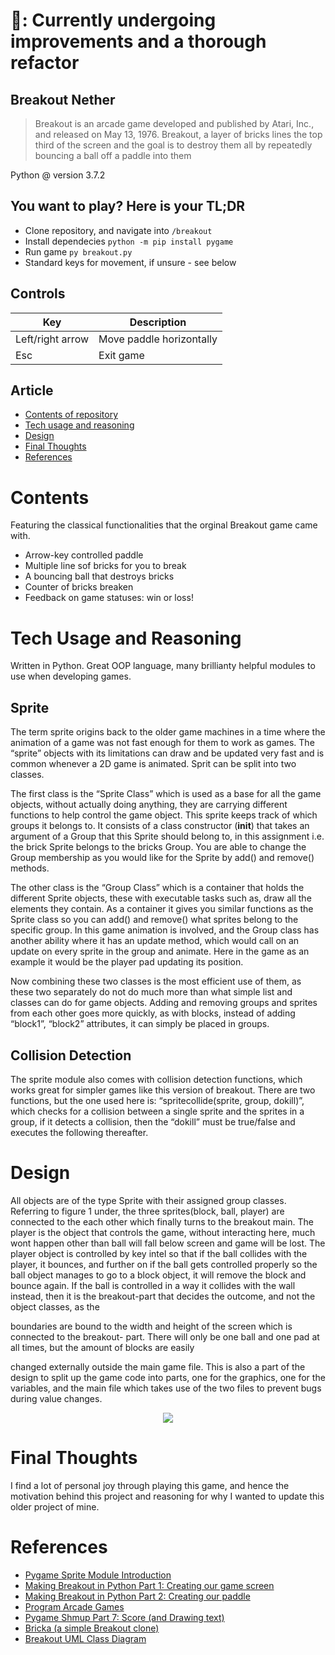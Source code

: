 # 🚧: Currently undergoing improvements and a thorough refactor


## Breakout Nether
> Breakout is an arcade game developed and published by Atari, Inc., and released on May 13, 1976. Breakout, a layer of bricks lines the top third of the screen and the goal is to destroy them all by repeatedly bouncing a ball off a paddle into them

Python @ version 3.7.2

## You want to play? Here is your TL;DR
- Clone repository, and navigate into `/breakout`
- Install dependecies `python -m pip install pygame`
- Run game `py breakout.py`
- Standard keys for movement, if unsure - see below

## Controls
| Key | Description |
| --- | --- |
| Left/right arrow | Move paddle horizontally |
| Esc | Exit game |



## Article
- [Contents of repository](#contents)
- [Tech usage and reasoning](#tech-usage-and-reasoning)
- [Design](#design)
- [Final Thoughts](#final-thoughts)
- [References](#references)

# Contents 
Featuring the classical functionalities that the orginal Breakout game came with.
- Arrow-key controlled paddle
- Multiple line sof bricks for you to break
- A bouncing ball that destroys bricks
- Counter of bricks breaken
- Feedback on game statuses: win or loss!

# Tech Usage and Reasoning
Written in Python. Great OOP language, many brillianty helpful modules to use when developing games. 

## Sprite

The term sprite origins back to the older game machines in a time where the animation of a
game was not fast enough for them to work as games. The “sprite” objects with its limitations
can draw and be updated very fast and is common whenever a 2D game is animated. Sprit can
be split into two classes.

The first class is the “Sprite Class” which is used as a base for all the game objects, without
actually doing anything, they are carrying different functions to help control the game object.
This sprite keeps track of which groups it belongs to. It consists of a class constructor (__init__)
that takes an argument of a Group that this Sprite should belong to, in this assignment i.e. the
brick Sprite belongs to the bricks Group. You are able to change the Group membership as you
would like for the Sprite by add() and remove() methods.

The other class is the “Group Class” which is a container that holds the different Sprite objects,
these with executable tasks such as, draw all the elements they contain. As a container it gives
you similar functions as the Sprite class so you can add() and remove() what sprites belong to
the specific group. In this game animation is involved, and the Group class has another ability
where it has an update method, which would call on an update on every sprite in the group and
animate. Here in the game as an example it would be the player pad updating its position.

Now combining these two classes is the most efficient use of them, as these two separately do
not do much more than what simple list and classes can do for game objects. Adding and
removing groups and sprites from each other goes more quickly, as with blocks, instead of
adding “block1”, “block2” attributes, it can simply be placed in groups.

## Collision Detection

The sprite module also comes with collision detection functions, which works great for simpler
games like this version of breakout. There are two functions, but the one used here is:
“spritecollide(sprite, group, dokill)”, which checks for a collision between a single sprite and
the sprites in a group, if it detects a collision, then the “dokill” must be true/false and executes
the following thereafter.

# Design
All objects are of the type Sprite with their assigned group classes. Referring to figure 1 under,
the three sprites(block, ball, player) are connected to the each other which finally turns to the
breakout main. The player is the object that controls the game, without interacting here, much
wont happen other than ball will fall below screen and game will be lost. The player object is
controlled by key intel so that if the ball collides with the player, it bounces, and further on if
the ball gets controlled properly so the ball object manages to go to a block object, it will
remove the block and bounce again. If the ball is controlled in a way it collides with the wall
instead, then it is the breakout-part that decides the outcome, and not the object classes, as the

boundaries are bound to the width and height of the screen which is connected to the breakout-
part. There will only be one ball and one pad at all times, but the amount of blocks are easily

changed externally outside the main game file. This is also a part of the design to split up the
game code into parts, one for the graphics, one for the variables, and the main file which takes
use of the two files to prevent bugs during value changes.
<p align="center">
	<img src="https://user-images.githubusercontent.com/64463510/141191903-be4c2f06-8abf-4157-bc0b-107e9ae3d42d.png" />
</p>

# Final Thoughts
I find a lot of personal joy through playing this game, and hence the motivation behind this project and reasoning for why I wanted to update this older project of mine. 

# References
- [Pygame Sprite Module Introduction](https://www.pygame.org/docs/tut/SpriteIntro.html)
- [Making Breakout in Python Part 1: Creating our game screen](https://www.youtube.com/watch?v=_IuG6FvDqdY)
- [Making Breakout in Python Part 2: Creating our paddle](https://www.youtube.com/watch?v=AAQAQvwWfNs)
- [Program Arcade Games](http://programarcadegames.com/python_examples/show_file.php?file=breakout_simple.py)
- [Pygame Shmup Part 7: Score (and Drawing text)](https://www.youtube.com/watch?v=U8yyrpuplwc)
- [Bricka (a simple Breakout clone)](https://www.pygame.org/project-Bricka+(a+simple+Breakout+clone)-1832-.html)
- [Breakout UML Class Diagram](https://creately.com/diagram/example/hdfowvci2/Breakout%20UML%20Class%20Diagram)
